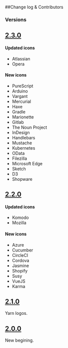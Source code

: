 ##Change log & Contributors

### Versions

## [2.3.0](#2.3.0)

#### Updated icons
- Atlassian
- Opera

#### New icons
- PureScript
- Arduino
- Vargant
- Mercurial
- Haxe
- Gradle
- Marionette
- Gitlab
- The Noun Project
- InDesign
- Handlebars
- Mustache
- Kubernetes
- OData
- Filezilla
- Microsoft Edge
- Sketch
- D3
- Shopware

## [2.2.0](#2.2.0)

#### Updated icons
- Komodo
- Mozilla

#### New icons
- Azure
- Cucumber
- CircleCI
- Cordova
- Jasmine
- Shopify
- Susy
- VueJS
- Karma

## [2.1.0](#2.1.0)
Yarn logos.

## [2.0.0](#2.0.0)
New begining.